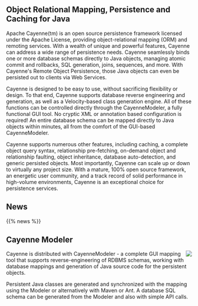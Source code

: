 ---
---
## Object Relational Mapping, Persistence and Caching for Java
 
Apache Cayenne(tm) is an open source persistence framework licensed
under the Apache License, providing object-relational mapping (ORM) and remoting services. 
With a wealth of unique and powerful features, Cayenne can address a wide
range of persistence needs. Cayenne seamlessly binds one or more database
schemas directly to Java objects, managing atomic commit and rollbacks, SQL
generation, joins, sequences, and more. With Cayenne's Remote Object
Persistence, those Java objects can even be persisted out to clients via
Web Services.

Cayenne is designed to be easy to use,	without sacrificing flexibility or
design. To that end, Cayenne supports database reverse engineering and
generation, as well as a Velocity-based class generation engine. All of
these functions can be controlled directly through the CayenneModeler, a
fully functional GUI tool. No cryptic XML or annotation based configuration
is required\! An entire database schema can be mapped directly to Java
objects within minutes, all from the comfort of the GUI-based
CayenneModeler.

Cayenne supports numerous other features, including caching, a complete
object query syntax, relationship pre-fetching, on-demand object and
relationship faulting, object inheritance, database auto-detection, and
generic persisted objects. Most importantly, Cayenne can scale up or down
to virtually any project size. With a mature, 100% open source framework,
an energetic user community, and a track record of solid performance in
high-volume  environments, Cayenne is an exceptional choice for persistence
services.

## News

{{% news %}}

## Cayenne Modeler
<span style="float: right">
    <img style="border: 0px solid black" src="/images/modeler-thumb-4.0.jpg">
</span>
Cayenne is distributed with CayenneModeler - a complete GUI mapping tool 
that supports reverse-engineering of RDBMS schemas, working with database mappings 
and generation of Java source code for the persistent objects.

Persistent Java classes are generated and synchronized with the mapping
using the Modeler or alternatively with Maven or Ant. A database SQL schema
can be generated from the Modeler and also with simple API calls.
